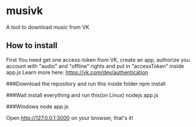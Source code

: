 # musivk
A tool to download music from VK


## How to install

  First You need get one access-token from VK, create an app, authorize you account with "audio" and "offline" rights and put in "accessToken" inside app.js
  Learn more here: https://vk.com/dev/authentication
  
  ###Download the repository and run this inside folder
          npm install 
  
  ###Wait install everything and run this(on Linux)
          nodejs app.js
  
  ###Windows
          node app.js
          
          
  Open http://127.0.0.1:3000 on your browser, that's it!
